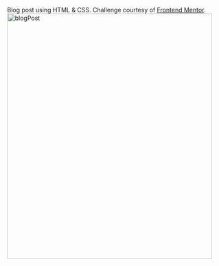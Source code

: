 Blog post using HTML & CSS. Challenge courtesy of [Frontend Mentor](https://www.frontendmentor.io/home).
<img src="https://github.com/user-attachments/assets/497cc6b9-704f-4ea6-93f4-58126625a76a" alt="blogPost" width="477" height="573">
